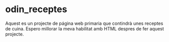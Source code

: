 # odin_receptes
Aquest es un projecte de página web primaria que contindrà unes receptes de cuina. Espero millorar la meva habilitat amb HTML despres de fer aquest projecte.
